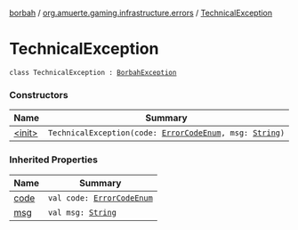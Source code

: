 [borbah](../../index.md) / [org.amuerte.gaming.infrastructure.errors](../index.md) / [TechnicalException](./index.md)

# TechnicalException

`class TechnicalException : `[`BorbahException`](../-borbah-exception/index.md)

### Constructors

| Name | Summary |
|---|---|
| [&lt;init&gt;](-init-.md) | `TechnicalException(code: `[`ErrorCodeEnum`](../-error-code-enum/index.md)`, msg: `[`String`](https://kotlinlang.org/api/latest/jvm/stdlib/kotlin/-string/index.html)`)` |

### Inherited Properties

| Name | Summary |
|---|---|
| [code](../-borbah-exception/code.md) | `val code: `[`ErrorCodeEnum`](../-error-code-enum/index.md) |
| [msg](../-borbah-exception/msg.md) | `val msg: `[`String`](https://kotlinlang.org/api/latest/jvm/stdlib/kotlin/-string/index.html) |
